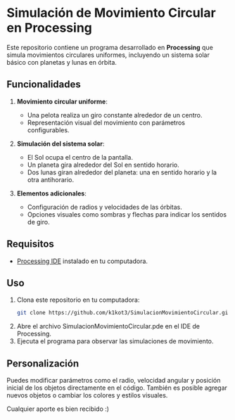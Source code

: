 # Simulación de Movimiento Circular en Processing

Este repositorio contiene un programa desarrollado en **Processing** que simula movimientos circulares uniformes, incluyendo un sistema solar básico con planetas y lunas en órbita.

## Funcionalidades

1. **Movimiento circular uniforme**:
   - Una pelota realiza un giro constante alrededor de un centro.
   - Representación visual del movimiento con parámetros configurables.

2. **Simulación del sistema solar**:
   - El Sol ocupa el centro de la pantalla.
   - Un planeta gira alrededor del Sol en sentido horario.
   - Dos lunas giran alrededor del planeta: una en sentido horario y la otra antihorario.

3. **Elementos adicionales**:
   - Configuración de radios y velocidades de las órbitas.
   - Opciones visuales como sombras y flechas para indicar los sentidos de giro.

## Requisitos

- [Processing IDE](https://processing.org/download) instalado en tu computadora.

## Uso

1. Clona este repositorio en tu computadora:
   ```bash
   git clone https://github.com/k1kot3/SimulacionMovimientoCircular.git
   ```
2. Abre el archivo SimulacionMovimientoCircular.pde en el IDE de Processing.
3. Ejecuta el programa para observar las simulaciones de movimiento.

## Personalización

Puedes modificar parámetros como el radio, velocidad angular y posición inicial de los objetos directamente en el código. También es posible agregar nuevos objetos o cambiar los colores y estilos visuales.

Cualquier aporte es bien recibido :)
